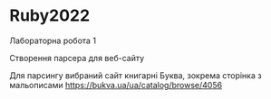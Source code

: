 # Ruby2022

Лабораторна робота 1

Створення парсера для веб-сайту

Для парсингу вибраний сайт книгарні Буква, зокрема сторінка з мальописами https://bukva.ua/ua/catalog/browse/4056

